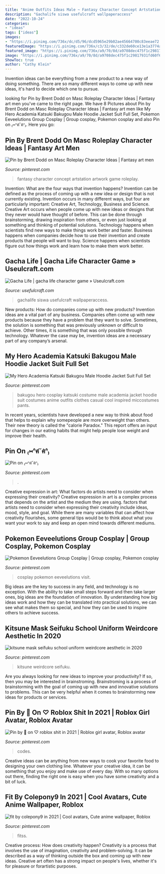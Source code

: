```yaml
---
title: "Anime Outfits Ideas Male ~ Fantasy Character Concept Artstation Artwork Game Roleplay"
description: "Gachalife siswa usefulcraft wallpaperaccess"
date: "2022-10-24"
categories:
- "ideas"
tags: ["ideas"]
images:
- "https://i.pinimg.com/736x/dc/d5/96/dcd5965e29b02ae45664700c83eeae72.jpg"
featuredImage: "https://i.pinimg.com/736x/c3/32/de/c332de60ce13e1a3774a7c2c12fb3e6c.jpg"
featured_image: "https://i.pinimg.com/736x/a9/70/8d/a9708dec475f1c29817931fd60f63fa5.jpg"
image: "https://i.pinimg.com/736x/a9/70/8d/a9708dec475f1c29817931fd60f63fa5.jpg"
ShowToc: true
author: "Cathy Klein"
---
```



Invention ideas can be everything from a new product to a new way of doing something. There are so many different ways to come up with new ideas, it's hard to decide which one to pursue.

	

		
looking for Pin by Brent Dodd on Masc Roleplay Character Ideas | Fantasy art men you've came to the right page. We have 8 Pictures about Pin by Brent Dodd on Masc Roleplay Character Ideas | Fantasy art men like My Hero Academia Katsuki Bakugou Male Hoodie Jacket Suit Full Set, Pokemon Eeveelutions Group Cosplay | Group cosplay, Pokemon cosplay and also Pin on ₍⑅ᐢฅ́˘ฅ̀ᐢ₎. Here you go:
		
    
## Pin By Brent Dodd On Masc Roleplay Character Ideas | Fantasy Art Men

<img loading=lazy src="https://i.pinimg.com/736x/87/36/98/873698d18dbb6417b3de4fc22ff6bead.jpg" onerror="this.onerror=null;this.src='https://tse4.mm.bing.net/th?id=OIP.MNEsZRmryhoo5s1jrHf2dgHaLH&amp;pid=15.1';" alt="Pin by Brent Dodd on Masc Roleplay Character Ideas | Fantasy art men">

_Source: pinterest.com_

>fantasy character concept artstation artwork game roleplay. 

	

Invention: What are the four ways that invention happens?
Invention can be defined as the process of coming up with a new idea or design that is not currently existing. Invention occurs in many different ways, but four are particularly important: Creative Art, Technology, Business and Science. 
Creative Art occurs when people come up with new ideas or designs that they never would have thought of before. This can be done through brainstorming, drawing inspiration from others, or even just looking at something and thinking of potential solutions. Technology happens when scientists find new ways to make things work better and faster. Business happens when companies decide how to use their invention and create products that people will want to buy. Science happens when scientists figure out how things work and learn how to make them work better.

    
## Gacha Life | Gacha Life Character Game » Useulcraft.com

<img loading=lazy src="https://www.usefulcraft.com/wp-content/uploads/2019/12/gacha-life-21.jpg" onerror="this.onerror=null;this.src='https://tse3.mm.bing.net/th?id=OIP.AyrOd2DJ-3a-QgEW4zQFcQHaEK&amp;pid=15.1';" alt="Gacha Life | gacha life character game » Useulcraft.com">

_Source: usefulcraft.com_

>gachalife siswa usefulcraft wallpaperaccess. 

	

New products: How do companies come up with new products?
Invention ideas are a vital part of any business. Companies often come up with new products because they have a problem that they want to solve. Sometimes, the solution is something that was previously unknown or difficult to achieve. Other times, it is something that was only possible through technology. Whatever the case may be, invention ideas are a necessary part of any company’s arsenal.

    
## My Hero Academia Katsuki Bakugou Male Hoodie Jacket Suit Full Set

<img loading=lazy src="https://i.pinimg.com/736x/47/a7/c3/47a7c31e7bf2494e8445a0ac2e836215.jpg" onerror="this.onerror=null;this.src='https://tse2.mm.bing.net/th?id=OIP.eAe0QsTVv1HJ4W8nt35XwAHaJ4&amp;pid=15.1';" alt="My Hero Academia Katsuki Bakugou Male Hoodie Jacket Suit Full Set">

_Source: pinterest.com_

>bakugou hero cosplay katsuki costume male academia jacket hoodie suit costumes anime outfits clothes casual cool inspired miccostumes pants. 

	

In recent years, scientists have developed a new way to think about food that helps to explain why somepeople are more overweight than others. Their new theory is called the "calorie Paradox." This report offers an input for changes in our eating habits that might help people lose weight and improve their health.

    
## Pin On ₍⑅ᐢฅ́˘ฅ̀ᐢ₎

<img loading=lazy src="https://i.pinimg.com/736x/f9/2e/91/f92e911a400f9b3d12e8149ac15bb22a.jpg" onerror="this.onerror=null;this.src='https://tse4.mm.bing.net/th?id=OIP.9sPYpWNEzI-RPisL0tNznwHaNk&amp;pid=15.1';" alt="Pin on ₍⑅ᐢฅ́˘ฅ̀ᐢ₎">

_Source: pinterest.com_

>. 

	

Creative expression in art: What factors do artists need to consider when expressing their creativity?
Creative expression in art is a complex process that depends on the artist and the medium they are using. factors that artists need to consider when expressing their creativity include ideas, mood, style, and goal. While there are many variables that can affect how creativity flourishes, some general tips would be to think about what you want your work to say and keep an open mind towards different mediums.

    
## Pokemon Eeveelutions Group Cosplay | Group Cosplay, Pokemon Cosplay

<img loading=lazy src="https://i.pinimg.com/736x/a9/70/8d/a9708dec475f1c29817931fd60f63fa5.jpg" onerror="this.onerror=null;this.src='https://tse3.mm.bing.net/th?id=OIP.LdtBR8j3SNmNp9RWHor_wwHaLH&amp;pid=15.1';" alt="Pokemon Eeveelutions Group Cosplay | Group cosplay, Pokemon cosplay">

_Source: pinterest.com_

>cosplay pokemon eeveelutions visit. 

	

Big ideas are the key to success in any field, and technology is no exception. With the ability to take small steps forward and then take larger ones, big ideas are the foundation of innovation. By understanding how big ideas work and how they can be translated into practical solutions, we can see what makes them so special, and how they can be used to inspire others to achieve success.

    
## Kitsune Mask Seifuku School Uniform Weirdcore Aesthetic In 2020

<img loading=lazy src="https://i.pinimg.com/736x/dc/d5/96/dcd5965e29b02ae45664700c83eeae72.jpg" onerror="this.onerror=null;this.src='https://tse1.mm.bing.net/th?id=OIP.NCZcBS_EcxFCiyl_Hju11gHaJ3&amp;pid=15.1';" alt="kitsune mask seifuku school uniform weirdcore aesthetic in 2020">

_Source: pinterest.com_

>kitsune weirdcore seifuku. 

	

Are you always looking for new ideas to improve your productivity? If so, then you may be interested in brainstroming. Brainstroming is a process of brainstorming with the goal of coming up with new and innovative solutions to problems. This can be very helpful when it comes to brainstorming new ideas for products or services.

    
## Pin By 🖤 On ♡ Roblox Shit In 2021 | Roblox Girl Avatar, Roblox Avatar

<img loading=lazy src="https://i.pinimg.com/736x/c3/32/de/c332de60ce13e1a3774a7c2c12fb3e6c.jpg" onerror="this.onerror=null;this.src='https://tse2.mm.bing.net/th?id=OIP.o2Aj0zvFtvRsB3ohtS0XRAHaL6&amp;pid=15.1';" alt="Pin by 🖤 on ♡ roblox shit in 2021 | Roblox girl avatar, Roblox avatar">

_Source: pinterest.com_

>codes. 

	

Creative ideas can be anything from new ways to cook your favorite food to designing your own clothing line. Whatever your creative idea, it can be something that you enjoy and make use of every day. With so many options out there, finding the right one is easy when you have some creativity and a bit of luck.

    
## Fit By Colepony9 In 2021 | Cool Avatars, Cute Anime Wallpaper, Roblox

<img loading=lazy src="https://i.pinimg.com/736x/74/29/ee/7429ee5367625bc84b8126deb49fb72d.jpg" onerror="this.onerror=null;this.src='https://tse3.mm.bing.net/th?id=OIP.8S6j87sZG_McaHvH-y1DhgHaMM&amp;pid=15.1';" alt="fit by colepony9 in 2021 | Cool avatars, Cute anime wallpaper, Roblox">

_Source: pinterest.com_

>fitss. 

	

Creative process: How does creativity happen?
Creativity is a process that involves the use of imagination, creativity and problem-solving. It can be described as a way of thinking outside the box and coming up with new ideas. Creative art often has a strong impact on people's lives, whether it's for pleasure or forartistic purposes.

